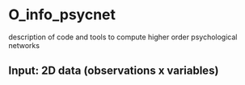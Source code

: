 # O_info_psycnet
description of code and tools to compute higher order psychological networks

Input: 2D data (observations x variables)
---------------------------
